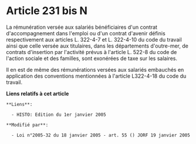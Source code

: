 # Article 231 bis N

La rémunération versée aux salariés bénéficiaires d'un contrat d'accompagnement dans l'emploi ou d'un contrat d'avenir
définis respectivement aux articles L. 322-4-7 et L. 322-4-10 du code du travail ainsi que celle versée aux titulaires, dans
les départements d'outre-mer, de contrats d'insertion par l'activité prévus à l'article L. 522-8 du code de l'action sociale
et des familles, sont exonérées de taxe sur les salaires.

Il en est de même des rémunérations versées aux salariés embauchés en application des conventions mentionnées à l'article
L322-4-18 du code du travail.

**Liens relatifs à cet article**

	**Liens**:

	  - HISTO: Edition du 1er janvier 2005

	**Modifié par**:

	  - Loi n°2005-32 du 18 janvier 2005 - art. 55 () JORF 19 janvier 2005
